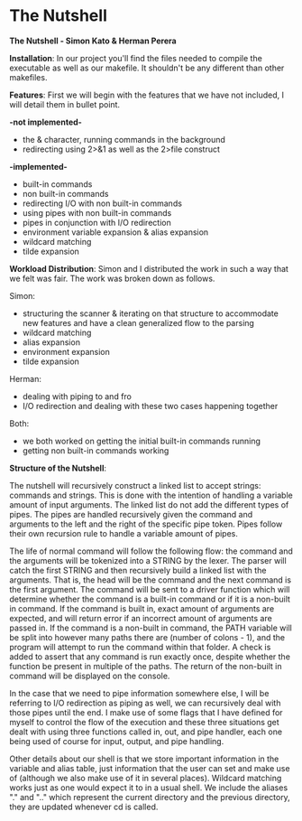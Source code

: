 # The Nutshell
**The Nutshell - Simon Kato & Herman Perera**

**Installation**: In our project you'll find the files needed to compile the executable as well as our makefile. It shouldn't be any different than other makefiles. 

**Features**: First we will begin with the features that we have not included, I will detail them in bullet point.

**-not implemented-**
- the & character, running commands in the background
- redirecting using 2>&1 as well as the 2>file construct

**-implemented-**
- built-in commands
- non built-in commands
- redirecting I/O with non built-in commands
- using pipes with non built-in commands
- pipes in conjunction with I/O redirection
- environment variable expansion & alias expansion
- wildcard matching
- tilde expansion

**Workload Distribution**: Simon and I distributed the work in such a way that we felt was fair. The work was broken down as follows.

Simon:
- structuring the scanner & iterating on that structure to accommodate new features and have a clean generalized flow to the parsing
- wildcard matching
- alias expansion
- environment expansion
- tilde expansion

Herman:
- dealing with piping to and fro
- I/O redirection and dealing with these two cases happening together

Both:

- we both worked on getting the initial built-in commands running
- getting non built-in commands working

**Structure of the Nutshell**: 

The nutshell will recursively construct a linked list to accept strings: commands and strings. This is done with the intention of handling a variable amount of input arguments. The linked list do not add the different types of pipes. The pipes are handled recursively given the command and arguments to the left and the right of the specific pipe token. Pipes follow their own recursion rule to handle a variable amount of pipes. 

The life of normal command will follow the following flow: the command and the arguments will be tokenized into a STRING by the lexer. The parser will catch the first STRING and then recursively build a linked list with the arguments. That is, the head will be the command and the next command is the first argument. The command will be sent to a driver function which will determine whether the command is a built-in command or if it is a non-built in command. If the command is built in, exact amount of arguments are expected, and will return error if an incorrect amount of arguments are passed in. If the command is a non-built in command, the PATH variable will be split into however many paths there are (number of colons - 1), and the program will attempt to run the command within that folder. A check is added to assert that any command is run exactly once, despite whether the function be present in multiple of the paths. The return of the non-built in command will be displayed on the console.

In the case that we need to pipe information somewhere else, I will be referring to I/O redirection as piping as well, we can recursively deal with those pipes until the end. I make use of some flags that I have defined for myself to control the flow of the execution and these three situations get dealt with using three functions called in, out, and pipe handler, each one being used of course for input, output, and pipe handling.

Other details about our shell is that we store important information in the variable and alias table, just information that the user can set and make use of (although we also make use of it in several places). Wildcard matching works just as one would expect it to in a usual shell. We include the aliases "." and ".." which represent the current directory and the previous directory, they are updated whenever cd is called. 
